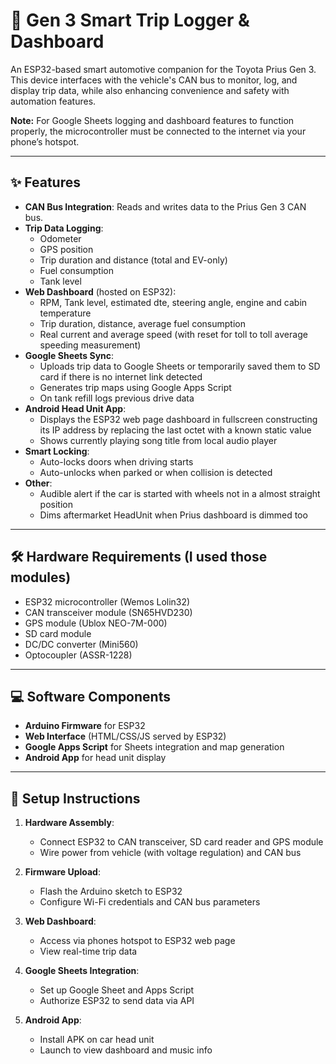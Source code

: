 # 🚗 Gen 3 Smart Trip Logger & Dashboard

An ESP32-based smart automotive companion for the Toyota Prius Gen 3. This device interfaces with the vehicle's CAN bus to monitor, log, and display trip data, while also enhancing convenience and safety with automation features.

**Note:** For Google Sheets logging and dashboard features to function properly, the microcontroller must be connected to the internet via your phone’s hotspot.

---

## ✨ Features

- **CAN Bus Integration**: Reads and writes data to the Prius Gen 3 CAN bus.
- **Trip Data Logging**:
  - Odometer
  - GPS position
  - Trip duration and distance (total and EV-only)
  - Fuel consumption
  - Tank level
- **Web Dashboard** (hosted on ESP32):
  - RPM, Tank level, estimated dte, steering angle, engine and cabin temperature
  - Trip duration, distance, average fuel consumption
  - Real current and average speed (with reset for toll to toll average speeding measurement)
- **Google Sheets Sync**:
  - Uploads trip data to Google Sheets or temporarily saved them to SD card if there is no internet link detected
  - Generates trip maps using Google Apps Script
  - On tank refill logs previous drive data
- **Android Head Unit App**:
  - Displays the ESP32 web page dashboard in fullscreen constructing its IP address by replacing the last octet with a known static value
  - Shows currently playing song title from local audio player
- **Smart Locking**:
  - Auto-locks doors when driving starts
  - Auto-unlocks when parked or when collision is detected
- **Other**:
  - Audible alert if the car is started with wheels not in a almost straight position
  - Dims aftermarket HeadUnit when Prius dashboard is dimmed too

---

## 🛠 Hardware Requirements (I used those modules)

- ESP32 microcontroller (Wemos Lolin32)
- CAN transceiver module (SN65HVD230)
- GPS module (Ublox NEO-7M-000)
- SD card module
- DC/DC converter (Mini560)
- Optocoupler (ASSR-1228)

---

## 💻 Software Components

- **Arduino Firmware** for ESP32
- **Web Interface** (HTML/CSS/JS served by ESP32)
- **Google Apps Script** for Sheets integration and map generation
- **Android App** for head unit display

---

## 🚀 Setup Instructions

1. **Hardware Assembly**:
   - Connect ESP32 to CAN transceiver, SD card reader and GPS module
   - Wire power from vehicle (with voltage regulation) and CAN bus 

2. **Firmware Upload**:
   - Flash the Arduino sketch to ESP32
   - Configure Wi-Fi credentials and CAN bus parameters

3. **Web Dashboard**:
   - Access via phones hotspot to ESP32 web page
   - View real-time trip data

4. **Google Sheets Integration**:
   - Set up Google Sheet and Apps Script
   - Authorize ESP32 to send data via API

5. **Android App**:
   - Install APK on car head unit
   - Launch to view dashboard and music info

